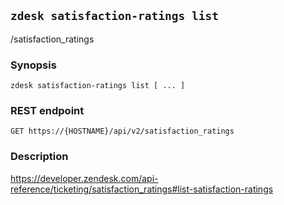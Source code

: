 ## `zdesk satisfaction-ratings list`

/satisfaction_ratings

### Synopsis

    zdesk satisfaction-ratings list [ ... ]

### REST endpoint

    GET https://{HOSTNAME}/api/v2/satisfaction_ratings

### Description

https://developer.zendesk.com/api-reference/ticketing/satisfaction_ratings#list-satisfaction-ratings

